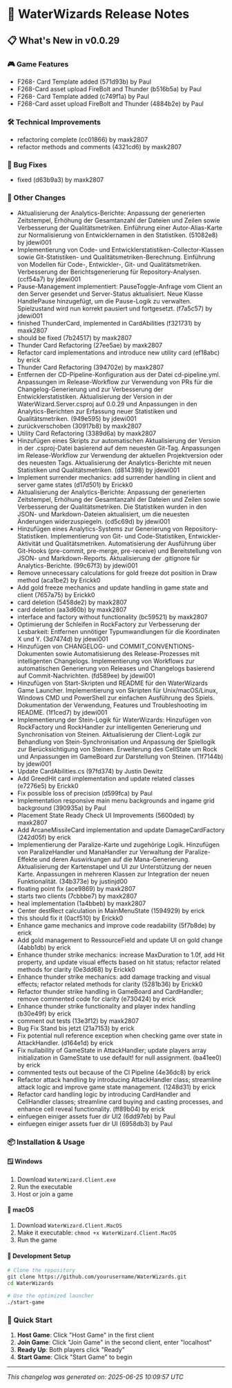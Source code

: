 # 🚀 WaterWizards Release Notes

## 📋 What's New in v0.0.29

### 🎮 Game Features
- F268- Card Template added (571d93b) by Paul
- F268-Card asset upload FireBolt and Thunder (b516b5a) by Paul
- F268- Card Template added (c749f1a) by Paul
- F268-Card asset upload FireBolt and Thunder (4884b2e) by Paul


### 🛠️ Technical Improvements
- refactoring complete (cc01866) by maxk2807
- refactor methods and comments (4321cd6) by maxk2807


### 🐛 Bug Fixes
- fixed (d63b9a3) by maxk2807


### 📝 Other Changes
- Aktualisierung der Analytics-Berichte: Anpassung der generierten Zeitstempel, Erhöhung der Gesamtanzahl der Dateien und Zeilen sowie Verbesserung der Qualitätsmetriken. Einführung einer Autor-Alias-Karte zur Normalisierung von Entwicklernamen in den Statistiken. (51082e8) by jdewi001
- Implementierung von Code- und Entwicklerstatistiken-Collector-Klassen sowie Git-Statistiken- und Qualitätsmetriken-Berechnung. Einführung von Modellen für Code-, Entwickler-, Git- und Qualitätsmetriken. Verbesserung der Berichtsgenerierung für Repository-Analysen. (ccf54a7) by jdewi001
- Pause-Management implementiert: PauseToggle-Anfrage vom Client an den Server gesendet und Server-Status aktualisiert. Neue Klasse HandlePause hinzugefügt, um die Pause-Logik zu verwalten. Spielzustand wird nun korrekt pausiert und fortgesetzt. (f7a5c57) by jdewi001
- finished ThunderCard, implemented in CardAbilities (f321731) by maxk2807
- should be fixed (7b24517) by maxk2807
- Thunder Card Refactoring (27ee5ae) by maxk2807
- Refactor card implementations and introduce new utility card (ef18abc) by erick
- Thunder Card Refactoring (394702e) by maxk2807
- Entfernen der CD-Pipeline-Konfiguration aus der Datei cd-pipeline.yml. Anpassungen im Release-Workflow zur Verwendung von PRs für die Changelog-Generierung und zur Verbesserung der Entwicklerstatistiken. Aktualisierung der Version in der WaterWizard.Server.csproj auf 0.0.29 und Anpassungen in den Analytics-Berichten zur Erfassung neuer Statistiken und Qualitätsmetriken. (949e595) by jdewi001
- zurückverschoben (30917b8) by maxk2807
- Utility Card Refactoring (3389d6a) by maxk2807
- Hinzufügen eines Skripts zur automatischen Aktualisierung der Version in der .csproj-Datei basierend auf dem neuesten Git-Tag. Anpassungen im Release-Workflow zur Verwendung der aktuellen Projektversion oder des neuesten Tags. Aktualisierung der Analytics-Berichte mit neuen Statistiken und Qualitätsmetriken. (d814398) by jdewi001
- Implement surrender mechanics: add surrender handling in client and server game states (d17d501) by Erickk0
- Aktualisierung der Analytics-Berichte: Anpassung der generierten Zeitstempel, Erhöhung der Gesamtanzahl der Dateien und Zeilen sowie Verbesserung der Qualitätsmetriken. Die Statistiken wurden in den JSON- und Markdown-Dateien aktualisiert, um die neuesten Änderungen widerzuspiegeln. (cd5c69d) by jdewi001
- Hinzufügen eines Analytics-Systems zur Generierung von Repository-Statistiken. Implementierung von Git- und Code-Statistiken, Entwickler-Aktivität und Qualitätsmetriken. Automatisierung der Ausführung über Git-Hooks (pre-commit, pre-merge, pre-receive) und Bereitstellung von JSON- und Markdown-Reports. Aktualisierung der .gitignore für Analytics-Berichte. (99c67f3) by jdewi001
- Remove unnecessary calculations for gold freeze dot position in Draw method (aca1be2) by Erickk0
- Add gold freeze mechanics and update handling in game state and client (7657a75) by Erickk0
- card deletion (5458de2) by maxk2807
- card deletion (aa3d60b) by maxk2807
- interface and factory without functionality (bc59521) by maxk2807
- Optimierung der Schleifen in RockFactory zur Verbesserung der Lesbarkeit: Entfernen unnötiger Typumwandlungen für die Koordinaten X und Y. (3d7474d) by jdewi001
- Hinzufügen von CHANGELOG- und COMMIT_CONVENTIONS-Dokumenten sowie Automatisierung des Release-Prozesses mit intelligenten Changelogs. Implementierung von Workflows zur automatischen Generierung von Releases und Changelogs basierend auf Commit-Nachrichten. (fd589ee) by jdewi001
- Hinzufügen von Start-Skripten und README für den WaterWizards Game Launcher. Implementierung von Skripten für Unix/macOS/Linux, Windows CMD und PowerShell zur einfachen Ausführung des Spiels. Dokumentation der Verwendung, Features und Troubleshooting im README. (1f1ced7) by jdewi001
- Implementierung der Stein-Logik für WaterWizards: Hinzufügen von RockFactory und RockHandler zur intelligenten Generierung und Synchronisation von Steinen. Aktualisierung der Client-Logik zur Behandlung von Stein-Synchronisation und Anpassung der Spiellogik zur Berücksichtigung von Steinen. Erweiterung des CellState um Rock und Anpassungen im GameBoard zur Darstellung von Steinen. (1f7144b) by jdewi001
- Update CardAbilities.cs (97fd374) by Justin Dewitz
- Add GreedHit card implementation and update related classes (e7276e5) by Erickk0
- Fix possible loss of precision (d599fca) by Paul
- Implementation responsive main menu backgrounds and ingame grid background (390935a) by Paul
- Placement State Ready Check UI Improvements (5600ded) by maxk2807
- Add ArcaneMissileCard implementation and update DamageCardFactory (242d05f) by erick
- Implementierung der Paralize-Karte und zugehörige Logik. Hinzufügen von ParalizeHandler und ManaHandler zur Verwaltung der Paralize-Effekte und deren Auswirkungen auf die Mana-Generierung. Aktualisierung der Kartenstapel und UI zur Unterstützung der neuen Karte. Anpassungen in mehreren Klassen zur Integration der neuen Funktionalität. (34b373e) by justinjd00
- floating point fix (ace9869) by maxk2807
- starts two clients (7cbbbe7) by maxk2807
- heal implementation (1a4bbeb) by maxk2807
- Center destRect calculation in MainMenuState (1594929) by erick
- this should fix it (0acf510) by Erickk0
- Enhance game mechanics and improve code readability (5f7b8de) by erick
- Add gold management to RessourceField and update UI on gold change (4abb1db) by erick
- Enhance thunder strike mechanics: increase MaxDuration to 1.0f, add Hit property, and update visual effects based on hit status; refactor related methods for clarity (0e3dd68) by Erickk0
- Enhance thunder strike mechanics: add damage tracking and visual effects; refactor related methods for clarity (5281b36) by Erickk0
- Refactor thunder strike handling in GameBoard and CardHandler; remove commented code for clarity (e730424) by erick
- Enhance thunder strike functionality and player index handling (b30e49f) by erick
- comment out tests (13e3f12) by maxk2807
- Bug Fix Stand bis jetzt (21a7153) by erick
- Fix potential null reference exception when checking game over state in AttackHandler. (d164e1d) by erick
- Fix nullability of GameState in AttackHandler; update players array initialization in GameState to use default! for null assignment. (ba41ee0) by erick
- commented tests out because of the CI Pipeline (4e36dc8) by erick
- Refactor attack handling by introducing AttackHandler class; streamline attack logic and improve game state management. (1248d31) by erick
- Refactor card handling logic by introducing CardHandler and CellHandler classes; streamline card buying and casting processes, and enhance cell reveal functionality. (ff89b04) by erick
- einfuegen einiger assets fuer dir UI2 (6dd97eb) by Paul
- einfuegen einiger assets fuer dir UI (6958db3) by Paul


### 📦 Installation & Usage

#### 🪟 Windows
1. Download `WaterWizard.Client.exe`
2. Run the executable
3. Host or join a game

#### 🍎 macOS
1. Download `WaterWizard.Client.MacOS`
2. Make it executable: `chmod +x WaterWizard.Client.MacOS`
3. Run the game

#### 🔧 Development Setup
```bash
# Clone the repository
git clone https://github.com/yourusername/WaterWizards.git
cd WaterWizards

# Use the optimized launcher
./start-game
```

### 🎯 Quick Start
1. **Host Game**: Click "Host Game" in the first client
2. **Join Game**: Click "Join Game" in the second client, enter "localhost"
3. **Ready Up**: Both players click "Ready"
4. **Start Game**: Click "Start Game" to begin

---

*This changelog was generated on: 2025-06-25 10:09:57 UTC*
